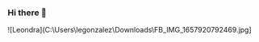 ### Hi there 👋
![Leondra](C:\Users\legonzalez\Downloads\FB_IMG_1657920792469.jpg]
<!--
**LeondraJames/LeondraJames** is a ✨ _special_ ✨ repository because its `README.md` (this file) appears on your GitHub profile.

[![Anurag's GitHub stats](https://github-readme-stats.vercel.app/api?username=leondrajames&show_icons=true)](https://github.com/anuraghazra/github-readme-stats)

Welcome to my Github! I'm so glad that you're here 😊. My name is Leondra Gonzalez (nee James) and I am an LA-based 📉 Data Scientist with a passion for sci-fi ⭐, table top games 🎲, video games 🎮, prog rock /  metal 🎸, anime, animals 🐱, and B-list horror and action films 🎬. 

- 💼 Currently working at: Microsoft as a Senior Analytical Program Manager
- 📚 Currently studying: PhD in Information Technology, Data Science and Big Data Analytics at University of the Cumberlands, School of Computer and Information Sciences
- 📓 Currently learning: Deep learning network architectures and tuning (RNNs, LSTMs, CNNs, GCNs, GANs, etc.)
- 🎓 Alumni Affiliations: Carnegie Mellon University, Heinz College, Otterbein University, Quantic School of Business and Technology  
- 🏡 Hometown: Columbus, OH (Go Bucks!)
- 🌆 Current Town: Los Angeles, CA 
- 🔋  Currently enerized / Pasionate about: POC in STEM
- 📺 Current favorite shows: Cobra Kai, The Orville, Succession
- 📫 How to reach me: [LinkedIn](https://www.linkedin.com/in/leondragonzalez)
- 🎵 Favorite Band: [Polyphia](https://www.youtube.com/watch?v=Z5NoQg8LdDk)
- 🏆 Fun Fact: In high school, I used to play competitive chess for the USCF and have won state and national-level awards!
-->

